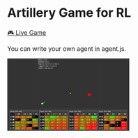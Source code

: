 # Artillery Game for RL

[:video_game: Live Game](https://kinvert.github.io/Machine-Learning/Reinforcement-Learning/Q-Learning/Artillery/index.html)

You can write your own agent in agent.js.

<img alt="Q-Space" width="280px" src="https://github.com/Kinvert/Machine-Learning/blob/master/Reinforcement-Learning/Q-Learning/Artillery/artillery-q-learning.png" />